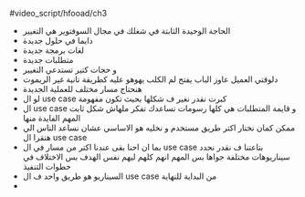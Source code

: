 #video_script/hfooad/ch3 

- الحاجة الوحيدة الثابتة في شغلك في مجال السوفتوير هي التغيير
- دايما في حلول جديدة
- لغات برمجة جديدة
- متطلبات جديدة
- و حجات كتير تستدعي التغيير
- دلوقتي العميل عاوز الباب يفتح لم الكلب يهوهو عليه كطريقة تانية غير الريموت
- هنحتاج مسار مختلف للعملية الجديدة
- لو ال use case كبرت نقدر نغير ف شكلها بحيث تكون مفهومة
- ال use case و قايمة المتطلبات هي كلها رسومات تساعدك تفكر ملهاش شكل ثابت المهم الفايدة منها
- ممكن كمان نختار اكتر طريق مستخدم و نخليه هو الاساسي عشان نساعد الناس الي هتقرا ال use case 
- بما ان احنا بقى عندنا اكتر من مسار في ال use case بتاعتنا ف نقدر نحدد سيناريوهات مختلفة جواها بس المهم انهم كلهم ليهم نفس الهدف بس الاختلاف في خطوات التنفيذ
- السيناريو هو طريق واحد ف ال use case من البداية للنهاية
- 